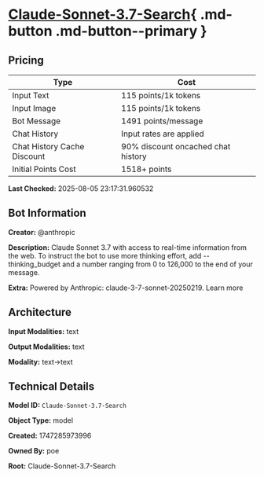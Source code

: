 # [Claude-Sonnet-3.7-Search](https://poe.com/Claude-Sonnet-3.7-Search){ .md-button .md-button--primary }

## Pricing

| Type | Cost |
|------|------|
| Input Text | 115 points/1k tokens |
| Input Image | 115 points/1k tokens |
| Bot Message | 1491 points/message |
| Chat History | Input rates are applied |
| Chat History Cache Discount | 90% discount oncached chat history |
| Initial Points Cost | 1518+ points |

**Last Checked:** 2025-08-05 23:17:31.960532


## Bot Information

**Creator:** @anthropic

**Description:** Claude Sonnet 3.7 with access to real-time information from the web.
To instruct the bot to use more thinking effort, add --thinking_budget and a number ranging from 0 to 126,000 to the end of your message.

**Extra:** Powered by Anthropic: claude-3-7-sonnet-20250219. Learn more


## Architecture

**Input Modalities:** text

**Output Modalities:** text

**Modality:** text->text


## Technical Details

**Model ID:** `Claude-Sonnet-3.7-Search`

**Object Type:** model

**Created:** 1747285973996

**Owned By:** poe

**Root:** Claude-Sonnet-3.7-Search
